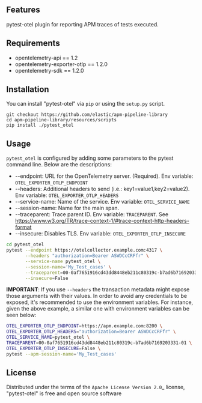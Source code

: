 
Features
--------

pytest-otel plugin for reporting APM traces of tests executed.


Requirements
------------

* opentelemetry-api == 1.2
* opentelemetry-exporter-otlp == 1.2.0
* opentelemetry-sdk == 1.2.0


Installation
------------

You can install "pytest-otel" via `pip` or using the `setup.py` script.

```
git checkout https://github.com/elastic/apm-pipeline-library
cd apm-pipeline-library/resources/scripts
pip install ./pytest_otel
```

Usage
-----

`pytest_otel` is configured by adding some parameters to the pytest command line. Below are the descriptions:

* --endpoint: URL for the OpenTelemetry server. (Required). Env variable: `OTEL_EXPORTER_OTLP_ENDPOINT`
* --headers: Additional headers to send (i.e.: key1=value1,key2=value2). Env variable: `OTEL_EXPORTER_OTLP_HEADERS`
* --service-name: Name of the service. Env variable: `OTEL_SERVICE_NAME`
* --session-name: Name for the main span.
* --traceparent: Trace parent ID. Env variable: `TRACEPARENT`. See https://www.w3.org/TR/trace-context-1/#trace-context-http-headers-format
* --insecure: Disables TLS. Env variable: `OTEL_EXPORTER_OTLP_INSECURE`

```bash
cd pytest_otel
pytest --endpoint https://otelcollector.example.com:4317 \
       --headers "authorization=Bearer ASWDCcCRFfr" \
       --service-name pytest_otel \
       --session-name='My_Test_cases' \
       --traceparent=00-0af7651916cd43dd8448eb211c80319c-b7ad6b7169203331-01 \
       --insecure=False
```

**IMPORTANT**: If you use `--headers` the transaction metadata might expose those arguments
with their values. In order to avoid any credentials to be exposed, it's recommended to use the environment variables.
For instance, given the above example, a similar one with environment variables can be seen below:

```bash
OTEL_EXPORTER_OTLP_ENDPOINT=https://apm.example.com:8200 \
OTEL_EXPORTER_OTLP_HEADERS="authorization=Bearer ASWDCcCRFfr" \
OTEL_SERVICE_NAME=pytest_otel \
TRACEPARENT=00-0af7651916cd43dd8448eb211c80319c-b7ad6b7169203331-01 \
OTEL_EXPORTER_OTLP_INSECURE=False \
pytest --apm-session-name='My_Test_cases'
```

License
-------

Distributed under the terms of the `Apache License Version 2.0`_ license, "pytest-otel" is free and open source software
